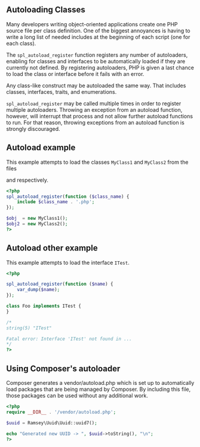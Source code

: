 
 
## Autoloading Classes
 
 Many developers writing object-oriented applications create one PHP source file per class definition. One of the biggest annoyances is having to write a long list of needed includes at the beginning of each script (one for each class). 
 
 The `spl_autoload_register` function registers any number of autoloaders, enabling for classes and interfaces to be automatically loaded if they are currently not defined. By registering autoloaders, PHP is given a last chance to load the class or interface before it fails with an error. 
 
 Any class-like construct may be autoloaded the same way. That includes classes, interfaces, traits, and enumerations. 
 
<!-- start caution -->
<!--

   
    Prior to PHP 8.0.0, it was possible to use __autoload
    to autoload classes and interfaces. However, it is a less flexible
    alternative to spl_autoload_register and
    __autoload is deprecated as of PHP 7.2.0, and removed
    as of PHP 8.0.0.
   
  
-->
 
<div class="note">
     
 `spl_autoload_register` may be called multiple times in order to register multiple autoloaders. Throwing an exception from an autoload function, however, will interrupt that process and not allow further autoload functions to run. For that reason, throwing exceptions from an autoload function is strongly discouraged. 
 
</div>
 
 <div class="example">
     
## Autoload example
 
 This example attempts to load the classes `MyClass1` and `MyClass2` from the files <!-- start filename -->
<!--
MyClass1.php
--> and <!-- start filename -->
<!--
MyClass2.php
--> respectively. 
 

```php
<?php
spl_autoload_register(function ($class_name) {
    include $class_name . '.php';
});

$obj  = new MyClass1();
$obj2 = new MyClass2(); 
?>
```
 
</div> <div class="example">
     
## Autoload other example
 
 This example attempts to load the interface `ITest`. 
 

```php
<?php

spl_autoload_register(function ($name) {
    var_dump($name);
});

class Foo implements ITest {
}

/*
string(5) "ITest"

Fatal error: Interface 'ITest' not found in ...
*/
?>
```
 
</div> <div class="example">
     
## Using Composer's autoloader
 
 Composer generates a vendor/autoload.php which is set up to automatically load packages that are being managed by Composer. By including this file, those packages can be used without any additional work. 
 

```php
<?php
require __DIR__ . '/vendor/autoload.php';

$uuid = Ramsey\Uuid\Uuid::uuid7();

echo "Generated new UUID -> ", $uuid->toString(), "\n";
?>
```
 
</div> 
 
<!-- start simplesect -->
<!--

   See Also
   
    
     unserialize
     unserialize_callback_func
     unserialize_max_depth
     spl_autoload_register
     spl_autoload
     __autoload
    
   
  
-->
 
